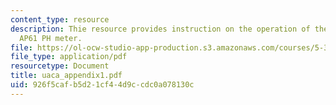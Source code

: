 ```yaml
---
content_type: resource
description: Thie resource provides instruction on the operation of the accumet portable
  AP61 PH meter.
file: https://ol-ocw-studio-app-production.s3.amazonaws.com/courses/5-311-introductory-chemical-experimentation-fall-2005/926f5cafb5d21cf44d9ccdc0a078130c_uaca_appendix1.pdf
file_type: application/pdf
resourcetype: Document
title: uaca_appendix1.pdf
uid: 926f5caf-b5d2-1cf4-4d9c-cdc0a078130c
---
```

